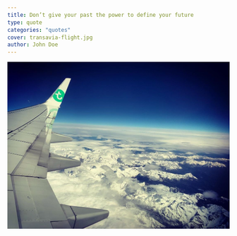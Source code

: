 ```yaml
---
title: Don’t give your past the power to define your future
type: quote
categories: "quotes"
cover: transavia-flight.jpg
author: John Doe
---
```


![Don't give your past the power to define your future](./transavia-flight.jpg)
